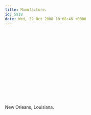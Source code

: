 ```yaml
---
title: Manufacture.
id: 5918
date: Wed, 22 Oct 2008 18:08:46 +0000
---
```


<object height="227" width="400"><param name="allowfullscreen" value="true"></param><param name="allowscriptaccess" value="always"></param><param name="movie" value="http://vimeo.com/moogaloop.swf?clip_id=2037181&server=vimeo.com&show_title=1&show_byline=1&show_portrait=0&color=00ADEF&fullscreen=1"></param><embed allowfullscreen="true" allowscriptaccess="always" height="227" src="http://vimeo.com/moogaloop.swf?clip_id=2037181&server=vimeo.com&show_title=1&show_byline=1&show_portrait=0&color=00ADEF&fullscreen=1" type="application/x-shockwave-flash" width="400"></embed></object>



New Orleans, Louisiana.





